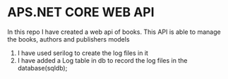 ﻿# APS.NET CORE WEB API
In this repo I have created a web api of books. 
This API is able to manage the books, authors and publishers models


1. I have used serilog to create the log files in it
2. I have added a Log table in db to record the log files in the database(sqldb);